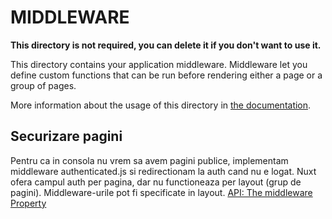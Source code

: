 # MIDDLEWARE

**This directory is not required, you can delete it if you don't want to use it.**

This directory contains your application middleware.
Middleware let you define custom functions that can be run before rendering either a page or a group of pages.

More information about the usage of this directory in [the documentation](https://nuxtjs.org/guide/routing#middleware).


## Securizare pagini
Pentru ca in consola nu vrem sa avem pagini publice, implementam middleware authenticated.js si redirectionam la auth cand nu e logat.
Nuxt ofera campul auth per pagina, dar nu functioneaza per layout (grup de pagini). 
Middleware-urile pot fi specificate in layout.
[API: The middleware Property](https://nuxtjs.org/api/pages-middleware/)
